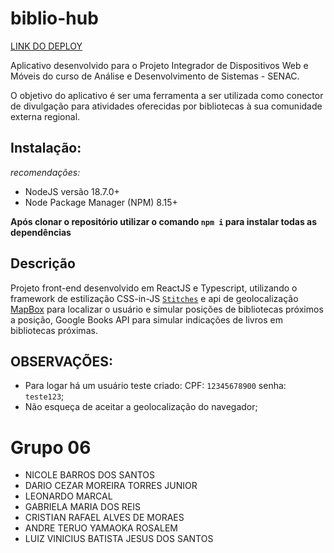 # biblio-hub
[LINK DO DEPLOY](biblio-hub.vercel.app)

Aplicativo desenvolvido para o Projeto Integrador de Dispositivos Web e Móveis do curso de Análise e Desenvolvimento de Sistemas - SENAC.

O objetivo do aplicativo é ser uma ferramenta a ser utilizada como conector de divulgação para atividades oferecidas por bibliotecas à sua comunidade externa regional.

## Instalação:
_recomendações:_
- NodeJS versão 18.7.0+
- Node Package Manager (NPM) 8.15+

**Após clonar o repositório utilizar o comando `npm i` para instalar todas as dependências**

## Descrição

Projeto front-end desenvolvido em ReactJS e Typescript, utilizando o framework de estilização CSS-in-JS [`Stitches`](https://stitches.dev/) e api de geolocalização [MapBox](https://docs.mapbox.com/api/overview/) para localizar o usuário e simular posições de bibliotecas próximos a posição, Google Books API para simular indicações de livros em bibliotecas próximas.

## OBSERVAÇÕES: 
- Para logar há um usuário teste criado: CPF: `12345678900` senha: `teste123`;
- Não esqueça de aceitar a geolocalização do navegador;

# Grupo 06
 - NICOLE BARROS DOS SANTOS
 - DARIO CEZAR MOREIRA TORRES JUNIOR
 - LEONARDO MARCAL
 - GABRIELA MARIA DOS REIS
 - CRISTIAN RAFAEL ALVES DE MORAES
 - ANDRE TERUO YAMAOKA ROSALEM
 - LUIZ VINICIUS BATISTA JESUS DOS SANTOS
 
 
 
 
 
 

